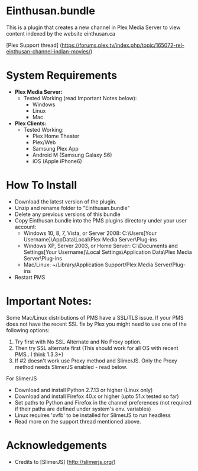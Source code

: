 Einthusan.bundle
===================

This is a plugin that creates a new channel in Plex Media Server to view content indexed by the website einthusan.ca

[Plex Support thread] (https://forums.plex.tv/index.php/topic/165072-rel-einthusan-channel-indian-movies/)

System Requirements
===================

- **Plex Media Server:**
	- Tested Working (read Important Notes below):
		- Windows
		- Linux
		- Mac
- **Plex Clients:**
	- Tested Working:
		- Plex Home Theater
		- Plex/Web
		- Samsung Plex App
		- Android M (Samsung Galaxy S6)
		- iOS (Apple iPhone6)

How To Install
==============
- Download the latest version of the plugin.
- Unzip and rename folder to "Einthusan.bundle"
- Delete any previous versions of this bundle
- Copy Einthusan.bundle into the PMS plugins directory under your user account:
	- Windows 10, 8, 7, Vista, or Server 2008: 
		C:\Users[Your Username]\AppData\Local\Plex Media Server\Plug-ins
	- Windows XP, Server 2003, or Home Server: 
		C:\Documents and Settings[Your Username]\Local Settings\Application Data\Plex Media Server\Plug-ins
	- Mac/Linux: 
        ~/Library/Application Support/Plex Media Server/Plug-ins
- Restart PMS


Important Notes:
==============
Some Mac/Linux distributions of PMS have a SSL/TLS issue.
If your PMS does not have the recent SSL fix by Plex you might need to use one of the following options:

1. Try first with No SSL Alternate and No Proxy option.
2. Then try SSL alternate first (This should work for all OS with recent PMS.. I think 1.3.3+)
3. If #2 doesn't work use Proxy method and SlimerJS. Only the Proxy method needs SlimerJS enabled - read below.

For SlimerJS
- Download and install Python 2.7.13 or higher (Linux only)
- Download and install Firefox 40.x or higher (upto 51.x tested so far)
- Set paths to Python and Firefox in the channel preferences (not required if their paths are defined under system's env. variables)
- Linux requires 'xvfb' to be installed for SlimerJS to run headless
- Read more on the support thread mentioned above.

Acknowledgements
==============

- Credits to [SlimerJS] (http://slimerjs.org/)
